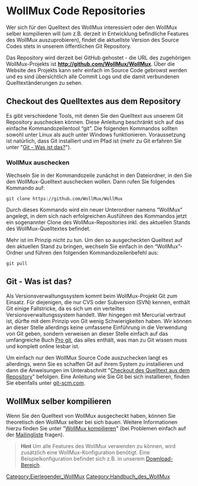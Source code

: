 WollMux Code Repositories
=========================

Wer sich für den Quelltext des WollMux interessiert oder den WollMux selber kompilieren will (um z.B. derzeit in Entwicklung befindliche Features des WollMux auszuprobieren), findet die aktuellste Version des Source Codes stets in unserem öffentlichen Git Repository.

Das Repository wird derzeit bei GitHub gehostet - die URL des zugehörigen WollMux-Projekts ist **<http://github.com/WollMux/WollMux>**. Über die Website des Projekts kann sehr einfach im Source Code gebrowst werden und es sind übersichtlich alle Commit Logs und die damit verbundenen Quelltextänderungen zu sehen.

Checkout des Quelltextes aus dem Repository
-------------------------------------------

Es gibt verschiedene Tools, mit denen Sie den Quelltext aus unserem Git Repository auschecken können. Diese Anleitung beschränkt sich auf das einfache Kommandozeilentool “git”. Die folgenden Kommandos sollten sowohl unter Linux als auch unter Windows funktionieren. Voraussetzung ist natürlich, dass Git installiert und im Pfad ist (mehr zu Git erfahren Sie unter "[Git - Was ist das?](#git---was-ist-das)").

### WollMux auschecken

Wechseln Sie in der Kommandozeile zunächst in den Dateiordner, in den Sie den WollMux-Quelltext auschecken wollen. Dann rufen Sie folgendes Kommando auf:

`git clone https://github.com/WollMux/WollMux`

Durch dieses Kommando wird ein neuer Unterordner namens “WollMux” angelegt, in dem sich nach erfolgreichen Ausführen des Kommandos jetzt ein sogenannter Clone des WollMux-Repositories inkl. des aktuellen Stands des WollMux-Quelltextes befindet.

Mehr ist im Prinzip nicht zu tun. Um den so ausgecheckten Quelltext auf den aktuellen Stand zu bringen, wechseln Sie einfach in den “WollMux”-Ordner und führen den folgenden Kommandozeilenbefehl aus:

`git pull`

Git - Was ist das?
------------------

Als Versionsverwaltungssystem kommt beim WollMux-Projekt Git zum Einsatz. Für diejenigen, die nur CVS oder Subversion (SVN) kennen, enthält Git einige Fallstricke, da es sich um ein verteiltes Versionsverwaltungssystem handelt. Wer hingegen mit Mercurial vertraut ist, dürfte mit dem Prinzip von Git wenig Schwierigkeiten haben. Wir können an dieser Stelle allerdings keine umfassene Einführung in die Verwendung von Git geben, sondern verweisen an dieser Stelle einfach auf das umfangreiche Buch [Pro git](http://git-scm.com/book/de), das alles enthält, was man zu Git wissen muss und komplett online lesbar ist.

Um einfach nur den WollMux Source Code auszuchecken langt es allerdings, wenn Sie es schaffen Git auf ihrem System zu installieren und dann die Anweisungen im Unterabschnitt "[Checkout des Quelltext aus dem Repository](#checkout-des-quelltextes-aus-dem-repository)" befolgen. Eine Anleitung wie Sie Git bei sich installieren, finden Sie ebenfalls unter [git-scm.com](http://git-scm.com/book/de/v1/Los-geht%E2%80%99s-Git-installieren).

WollMux selber kompilieren
--------------------------

Wenn Sie den Quelltext von WollMux ausgecheckt haben, können Sie theoretisch den WollMux selber bei sich bauen. Weitere Informationen hierzu finden Sie unter "[WollMux kompilieren](WollMux_kompilieren.md)" (bei Problemen einfach auf der [Mailingliste](Mailinglisten.md) fragen).

> **Hint** Um alle Features des WollMux verwenden zu können, wird
> zusätzlich eine WollMux-Konfiguration benötigt. Eine
> Beispielkonfiguration befindet sich z.B. in unserem
> [Download-Bereich](Hauptseite.md).

<Category:Eierlegender_WollMux> <Category:Handbuch_des_WollMux>
